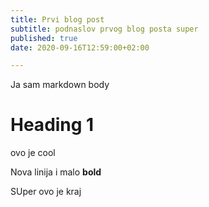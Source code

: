 ```yaml
---
title: Prvi blog post
subtitle: podnaslov prvog blog posta super
published: true
date: 2020-09-16T12:59:00+02:00

---
```

Ja sam markdown body

# Heading 1

ovo je cool

Nova linija i malo **bold**

SUper ovo je kraj